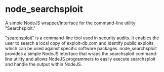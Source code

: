 # node_searchsploit
A simple NodeJS wrapper/interface for the command-line utility "Searchsploit."

["searchsploit"](https://github.com/offensive-security/exploitdb) is a command-line tool used in security audits. It enables the user to search a local copy of exploit-db.com and identify public exploits which can be used against specific software packages. node_searchsploit provides a simple NodeJS interface that wraps the searchsploit command-line utility and allows NodeJS programmers to easily execute searchsploit and handle the output within NodeJS.
